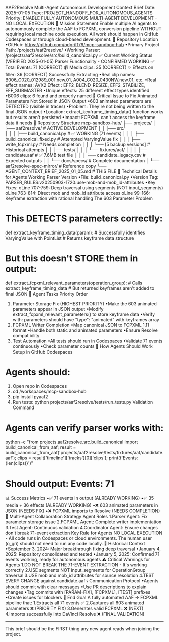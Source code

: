 ﻿AAF2Resolve Multi-Agent Autonomous Development Context Brief
Date: 2025-01-05
Type: PROJECT_HANDOFF_FOR_AUTONOMOUS_AGENTS
Priority: ENABLE FULLY AUTONOMOUS MULTI-AGENT DEVELOPMENT - NO LOCAL EXECUTION
🎯 Mission Statement
Enable multiple AI agents to autonomously complete the AAF to FCPXML conversion pipeline WITHOUT requiring local machine code execution. All work should happen in GitHub Codespaces or through cloud-based development.
📍 Repository Location
•GitHub: https://github.com/odgriff79/mcp-sandbox-hub
•Primary Project Path: /projects/aaf2resolve/
•Working Parser: /projects/aaf2resolve/src/build_canonical.py
✅ Current Working Status (VERIFIED 2025-01-05)
Parser Functionality - CONFIRMED WORKING
✅ Total Events: 71 (CORRECT)
  📹 Media clips: 35 (CORRECT)
  ✨ Effects on filler: 36 (CORRECT)
Successfully Extracting
•Real clip names: B006_C020_012989_001.new.01, A004_C020_0430NW.new.01, etc.
•Real effect names: AVX2 Effect : EFF2_BLEND_RESIZE, EFF2_STABILIZE, EFF_SUBMASTER
•Unique effects: 25 different effect types identified
•B006 clips: 6 found and properly named
🔴 Critical Issue to Fix
Animated Parameters Not Stored in JSON Output
•603 animated parameters are DETECTED (visible in traces)
•Problem: They're not being written to the final JSON output
•Location: extract_keyframe_timing_data() function works but results aren't persisted
•Impact: FCPXML can't access the keyframe data it needs
📂 Repository Structure
mcp-sandbox-hub/
├── projects/
│   ├── aaf2resolve/          # ACTIVE DEVELOPMENT
│   │   ├── src/              
│   │   │   ├── build_canonical.py         # ✅ WORKING (71 events)
│   │   │   ├── build_canonical_fixed.py   # Attempted VaryingValue fix
│   │   │   ├── write_fcpxml.py           # Needs completion
│   │   │   └── [5 backup versions]       # Historical attempts
│   │   ├── tests/
│   │   │   └── fixtures/aaf/
│   │   │       ├── candidate.aaf         # ✅ 7.6MB test file
│   │   │       └── candidate_legacy.csv  # Expected outputs
│   │   └── docs/specs/       # Complete documentation
│   └── aaf2resolve-spec-mirror/  # Reference copy
└── AGENT_CONTEXT_BRIEF_2025_01_05.md  # THIS FILE
🔧 Technical Details for Agents
Working Parser Version
•File: build_canonical.py
•Version Tag: PARSER_RULES:v20250903-1720:use-mob-and-mob_id-attributes
•Key Fixes: 
oLine 707-759: Deep traversal using segments (NOT input_segments)
oLine 763-814: Direct mob and mob_id attribute access
oLine 99-166: Keyframe extraction with rational handling
The 603 Parameter Problem
# This DETECTS parameters correctly:
def extract_keyframe_timing_data(param):
    # Successfully identifies VaryingValue with PointList
    # Returns keyframe data structure
    
# But this doesn't STORE them in output:
def extract_fcpxml_relevant_parameters(operation_group):
    # Calls extract_keyframe_timing_data
    # But returned keyframes aren't added to final JSON
🎯 Agent Tasks Priority Order
1. Parameter Storage Fix (HIGHEST PRIORITY)
•Make the 603 animated parameters appear in JSON output
•Modify extract_fcpxml_relevant_parameters() to store keyframe data
•Verify with: parameters should have "type": "animated" with keyframes array
2. FCPXML Writer Completion
•Map canonical JSON to FCPXML 1.11 format
•Handle both static and animated parameters
•Ensure Resolve compatibility
3. Test Automation
•All tests should run in Codespaces
•Validate 71 events continuously
•Check parameter counts
🚀 How Agents Should Work
Setup in GitHub Codespaces
# Agents should:
1. Open repo in Codespaces
2. cd /workspaces/mcp-sandbox-hub
3. pip install pyaaf2
4. Run tests: python projects/aaf2resolve/tests/run_tests.py
Validation Command
# Agents can verify parser works with:
python -c "from projects.aaf2resolve.src.build_canonical import build_canonical_from_aaf; result = build_canonical_from_aaf('projects/aaf2resolve/tests/fixtures/aaf/candidate.aaf'); clips = result['timeline']['tracks'][0]['clips']; print(f'Events: {len(clips)}')"
# Should output: Events: 71
📊 Success Metrics
•✅ 71 events in output (ALREADY WORKING)
•✅ 35 media + 36 effects (ALREADY WORKING)
•❌ 603 animated parameters in JSON (NEEDS FIX)
•❌ FCPXML imports to Resolve (NEEDS COMPLETION)
🤖 Multi-Agent Collaboration Strategy
Agent Roles
1.Parser Agent: Fix parameter storage issue
2.FCPXML Agent: Complete writer implementation
3.Test Agent: Continuous validation
4.Coordinator Agent: Ensure changes don't break 71-event extraction
Key Rule for Agents
NO LOCAL EXECUTION - All code runs in Codespaces or cloud environments. The human user (o_gri) should not need to run any code locally.
📝 Historical Context
•September 3, 2024: Major breakthrough fixing deep traversal
•January 4, 2025: Repository consolidated and tested
•January 5, 2025: Confirmed 71 events working, ready for autonomous agents
⚠️ Critical Warnings for Agents
1.DO NOT BREAK THE 71-EVENT EXTRACTION - It's working correctly
2.USE segments NOT input_segments for OperationGroup traversal
3.USE mob and mob_id attributes for source resolution
4.TEST EVERY CHANGE against candidate.aaf
📞 Communication Protocol
•Agents should commit with clear messages
•Use PR descriptions to explain changes
•Tag commits with [PARAM-FIX], [FCPXML], [TEST] prefixes
•Create issues for blockers
🎯 End Goal
A fully automated AAF → FCPXML pipeline that:
1.Extracts all 71 events ✅
2.Captures all 603 animated parameters ❌ (PRIORITY FIX)
3.Generates valid FCPXML ❌ (NEXT)
4.Imports successfully into DaVinci Resolve ❌ (FINAL VALIDATION)
________________________________________
This brief should be the FIRST thing any new agent reads when joining the project.
